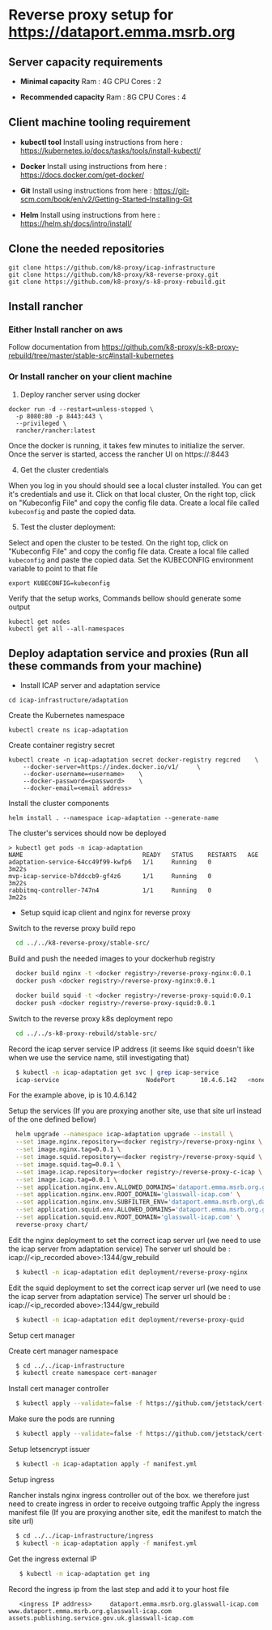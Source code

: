 # Reverse proxy setup for https://dataport.emma.msrb.org

## Server capacity requirements
- **Minimal capacity**
Ram : 4G
CPU Cores : 2

- **Recommended capacity**
Ram : 8G
CPU Cores : 4

## Client machine tooling requirement

- **kubectl tool**
Install using instructions from here : https://kubernetes.io/docs/tasks/tools/install-kubectl/

- **Docker**
Install using instructions from here : https://docs.docker.com/get-docker/

- **Git**
Install using instructions from here : https://git-scm.com/book/en/v2/Getting-Started-Installing-Git

- **Helm**
Install using instructions from here : https://helm.sh/docs/intro/install/

## Clone the needed repositories
```
git clone https://github.com/k8-proxy/icap-infrastructure
git clone https://github.com/k8-proxy/k8-reverse-proxy.git
git clone https://github.com/k8-proxy/s-k8-proxy-rebuild.git
```

## Install rancher

### Either Install rancher on aws
Follow documentation from https://github.com/k8-proxy/s-k8-proxy-rebuild/tree/master/stable-src#install-kubernetes

### Or Install rancher on your client machine
1. Deploy rancher server using docker

```
docker run -d --restart=unless-stopped \
  -p 8080:80 -p 8443:443 \
  --privileged \
  rancher/rancher:latest
```

Once the docker is running, it takes few minutes to initialize the server. Once the server is started, access the rancher UI on https://<host or IP>:8443


4. Get the cluster credentials

When you log in you should should see a local cluster installed. You can get it's credentials and use it.
Click on that local cluster, On the right top, click on "Kubeconfig File" and copy the config file data.
Create a local file called `kubeconfig` and paste the copied data.


5. Test the cluster deployment:

Select and open the cluster to be tested. On the right top, click on "Kubeconfig File" and copy the config file data.
Create a local file called `kubeconfig` and paste the copied data.
Set the KUBECONFIG environment variable to point to that file

```
export KUBECONFIG=kubeconfig
``` 

Verify that the setup works, Commands bellow should generate some output

```
kubectl get nodes
kubectl get all --all-namespaces
``` 


## Deploy adaptation service and proxies (Run all these commands from your machine)

- Install ICAP server and adaptation service
  
```
cd icap-infrastructure/adaptation
```

Create the Kubernetes namespace
```
kubectl create ns icap-adaptation
```

Create container registry secret
```
kubectl create -n icap-adaptation secret docker-registry regcred	\ 
	--docker-server=https://index.docker.io/v1/ 	\
	--docker-username=<username>	\
	--docker-password=<password>	\
	--docker-email=<email address>
```

Install the cluster components
```
helm install . --namespace icap-adaptation --generate-name
```

The cluster's services should now be deployed
```
> kubectl get pods -n icap-adaptation
NAME                                 READY   STATUS    RESTARTS   AGE
adaptation-service-64cc49f99-kwfp6   1/1     Running   0          3m22s
mvp-icap-service-b7ddccb9-gf4z6      1/1     Running   0          3m22s
rabbitmq-controller-747n4            1/1     Running   0          3m22s
```
 
- Setup squid icap client and nginx for reverse proxy
  
Switch to the reverse proxy build repo
  ```bash
    cd ../../k8-reverse-proxy/stable-src/
  ```

Build and push the needed images to your dockerhub registry
  ```bash
    docker build nginx -t <docker registry>/reverse-proxy-nginx:0.0.1
    docker push <docker registry>/reverse-proxy-nginx:0.0.1

    docker build squid -t <docker registry>/reverse-proxy-squid:0.0.1
    docker push <docker registry>/reverse-proxy-squid:0.0.1
  ```

Switch to the reverse proxy k8s deployment repo
  ```bash
    cd ../../s-k8-proxy-rebuild/stable-src/
  ```

Record the icap server service IP address (it seems like squid doesn't like when we use the service name, still investigating that)
  ```bash
    $ kubectl -n icap-adaptation get svc | grep icap-service
    icap-service                        NodePort       10.4.6.142   <none>          1344:32278/TCP   23h
  ```
For the example above, ip is 10.4.6.142 


Setup the services (If you are proxying another site, use that site url instead of the one defined bellow)
  ```bash
    helm upgrade --namespace icap-adaptation upgrade --install \
	--set image.nginx.repository=<docker registry>/reverse-proxy-nginx \
	--set image.nginx.tag=0.0.1 \
	--set image.squid.repository=<docker registry>/reverse-proxy-squid \
	--set image.squid.tag=0.0.1 \
	--set image.icap.repository=<docker registry>/reverse-proxy-c-icap \
	--set image.icap.tag=0.0.1 \
	--set application.nginx.env.ALLOWED_DOMAINS='dataport.emma.msrb.org.glasswall-icap.com\,www.dataport.emma.msrb.org.glasswall-icap.com' \
	--set application.nginx.env.ROOT_DOMAIN='glasswall-icap.com' \
	--set application.nginx.env.SUBFILTER_ENV='dataport.emma.msrb.org\,dataport.emma.msrb.org.glasswall-icap.com' \
	--set application.squid.env.ALLOWED_DOMAINS='dataport.emma.msrb.org.glasswall-icap.com\,www.dataport.emma.msrb.org.glasswall-icap.com' \
	--set application.squid.env.ROOT_DOMAIN='glasswall-icap.com' \
	reverse-proxy chart/
  ```

Edit the nginx deployment to set the correct icap server url (we need to use the icap server from adaptation service)
The server url should be : icap://<ip_recorded above>:1344/gw_rebuild
  ```bash
    $ kubectl -n icap-adaptation edit deployment/reverse-proxy-nginx
  ```

Edit the squid deployment to set the correct icap server url (we need to use the icap server from adaptation service)
The server url should be : icap://<ip_recorded above>:1344/gw_rebuild
  ```bash
    $ kubectl -n icap-adaptation edit deployment/reverse-proxy-quid
  ```

Setup cert manager

Create cert manager namespace
  ```bash
    $ cd ../../icap-infrastructure
    $ kubectl create namespace cert-manager
  ```

Install cert manager controller
  ```bash
    $ kubectl apply --validate=false -f https://github.com/jetstack/cert-manager/releases/download/v0.12.0/cert-manager.yaml
  ```

Make sure the pods are running
  ```bash
    $ kubectl apply --validate=false -f https://github.com/jetstack/cert-manager/releases/download/v0.12.0/cert-manager.yaml
  ```

Setup letsencrypt issuer
  ```bash
    $ kubectl -n icap-adaptation apply -f manifest.yml
  ```

Setup ingress

Rancher instals nginx ingress controller out of the box. we therefore just need to create ingress in order to receive outgoing traffic
Apply the ingress manifest file (If you are proxying another site, edit the manifest to match the site url)
  ```bash
    $ cd ../../icap-infrastructure/ingress
    $ kubectl -n icap-adaptation apply -f manifest.yml
  ```

Get the ingress external IP
 ```bash
    $ kubectl -n icap-adaptation get ing
  ```  

Record the ingress ip from the last step and add it to your host file
 ```
    <ingress IP address>	 dataport.emma.msrb.org.glasswall-icap.com www.dataport.emma.msrb.org.glasswall-icap.com assets.publishing.service.gov.uk.glasswall-icap.com
  ```  

